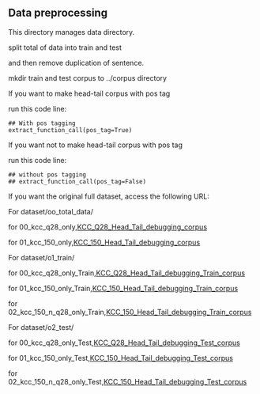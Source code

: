 ## Data preprocessing

This directory manages data directory. 

split total of data into train and test 

and then remove duplication of sentence. 

mkdir train and test corpus to ../corpus directory 


If you want to make head-tail corpus with pos tag

run this code line:

```
## With pos tagging
extract_function_call(pos_tag=True)
```

If you want not to make head-tail corpus with pos tag

run this code line:

```
## without pos tagging
## extract_function_call(pos_tag=False)
```

If you want the original full dataset, access the following URL:

For dataset/oo_total_data/

  for 00_kcc_q28_only,[KCC_Q28_Head_Tail_debugging_corpus](https://drive.google.com/file/d/1fmEuKuAI1ctGjdWjqEzOoUVBNnvxXDqL/view?usp=sharing)

  for 01_kcc_150_only,[KCC_150_Head_Tail_debugging_corpus](https://drive.google.com/file/d/1RMGay8-EPhIpIgLrLZmrulFTgtlXNDZN/view?usp=sharing)


For dataset/o1_train/
  
  for 00_kcc_q28_only_Train,[KCC_Q28_Head_Tail_debugging_Train_corpus](https://drive.google.com/file/d/1l2kslo69AOZIcwoM1Y9WL4kRjAHnOvaN/view?usp=sharing)

  for 01_kcc_150_only_Train,[KCC_150_Head_Tail_debugging_Train_corpus](https://drive.google.com/file/d/1uNA-f6OL2NQPvOpVu2pHPQ1lTrxfSe7d/view?usp=sharing)
  
  for 02_kcc_150_n_q28_only_Train,[KCC_150_Head_Tail_debugging_Train_corpus](https://drive.google.com/file/d/1rryHxwi-_T-NRtl3Q-cM3SJkD2JiAPvb/view?usp=sharing)


For dataset/o2_test/
  
  for 00_kcc_q28_only_Test,[KCC_Q28_Head_Tail_debugging_Test_corpus](https://drive.google.com/file/d/11z2DEKwe0kLlCVmP3NWguUcZ6dTqZOVe/view?usp=sharing)

  for 01_kcc_150_only_Test,[KCC_150_Head_Tail_debugging_Test_corpus](https://drive.google.com/file/d/1p97ywUJfDs6yYDzI811thhoHlMWShpDa/view?usp=sharing)
  
  for 02_kcc_150_n_q28_only_Test,[KCC_150_Head_Tail_debugging_Test_corpus](https://drive.google.com/file/d/1O-bUFrTws6ywVaWyrgPLv52qd9Cu2s2w/view?usp=sharing)
